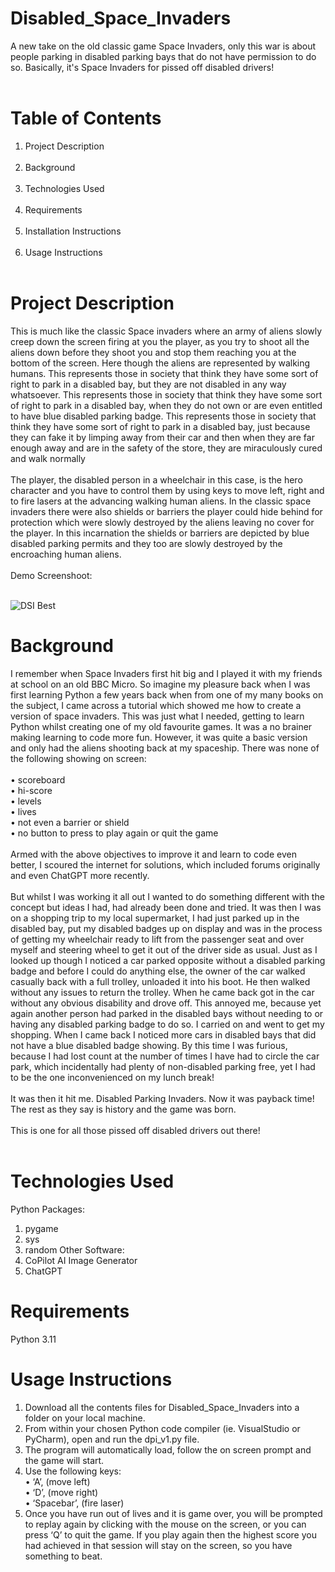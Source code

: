 # Disabled_Space_Invaders
A new take on the old classic game Space Invaders, only this war is about people parking in disabled parking bays that do not have permission to do so.
Basically, it's Space Invaders for pissed off disabled drivers!<br><br>

# Table of Contents
1.	Project Description<br><br>
2.	Background<br><br>
3.	Technologies Used<br><br>
4.	Requirements<br><br>
5.	Installation Instructions<br><br>
6.	Usage Instructions<br><br>

# Project Description
This is much like the classic Space invaders where an army of aliens slowly creep down the screen firing at you the player, as you try to shoot all the aliens down before they shoot you and stop them reaching you at the bottom of the screen. Here though the aliens are represented by walking humans. This represents those in society that think they have some sort of right to park in a disabled bay, but they are not disabled in any way whatsoever. This represents those in society that think they have some sort of right to park in a disabled bay, when they do not own or are even entitled to have blue disabled parking badge. This represents those in society that think they have some sort of right to park in a disabled bay, just because they can fake it by limping away from their car and then when they are far enough away and are in the safety of the store, they are miraculously cured and walk normally<br><br>
The player, the disabled person in a wheelchair in this case, is the hero character and you have to control them by using keys to move left, right and to fire lasers at the advancing walking human aliens. In the classic space invaders there were also shields or barriers the player could hide behind for protection which were slowly destroyed by the aliens leaving no cover for the player. In this incarnation the shields or barriers are depicted by blue disabled parking permits and they too are slowly destroyed by the encroaching human aliens. <br><br>
Demo Screenshoot: <br><br>

![DSI Best](https://github.com/user-attachments/assets/ca4155c1-1ed4-476e-b22f-f93254e5858d)


# Background
I remember when Space Invaders first hit big and I played it with my friends at school on an old BBC Micro. So imagine my pleasure back when I was first learning Python a few years back when from one of my many books on the subject, I came across a tutorial which showed me how to create a version of space invaders.  This was just what I needed, getting to learn Python whilst creating one of my old favourite games. It was a no brainer making learning to code more fun. However, it was quite a basic version and only had the aliens shooting back at my spaceship. There was none of the following showing on screen: <br><br>
•	scoreboard<br>
•	hi-score<br>
•	levels <br>
•	lives<br>
•	not even a barrier or shield<br>
•	no button to press to play again or quit the game<br><br>
Armed with the above objectives to improve it and learn to code even better, I scoured the internet for solutions, which included forums originally and even ChatGPT more recently. <br><br>
But whilst I was working it all out I wanted to do something different with the concept but ideas I had, had already been done and tried. It was then I was on a shopping trip to my local supermarket, I had just parked up in the disabled bay, put my disabled badges up on display and was in the process of getting my wheelchair ready to lift from the passenger seat and over myself and steering wheel to get it out of the driver side as usual. Just as I looked up though I noticed a car parked opposite without a disabled parking badge and before I could do anything else, the owner of the car walked casually back with a full trolley, unloaded it into his boot. He then walked without any issues to return the trolley. When he came back got in the car without any obvious disability and drove off. This annoyed me, because yet again another person had parked in the disabled bays without needing to or having any disabled parking badge to do so. I carried on and went to get my shopping. When I came back I noticed more cars in disabled bays that did not have a blue disabled badge showing. By this time I was furious, because I had lost count at the number of times I have had to circle the car park, which incidentally had plenty of non-disabled parking free, yet I had to be the one inconvenienced on my lunch break! <br><br>
It was then it hit me. Disabled Parking Invaders. Now it was payback time! The rest as they say is history and the game was born. <br><br>
This is one for all those pissed off disabled drivers out there! <br><br>
# Technologies Used
Python Packages:
1.	pygame
2.	sys
3.	random
Other Software:
1.	CoPilot AI Image Generator
2.	ChatGPT
# Requirements
Python 3.11

# Usage Instructions
1.	Download all the contents files for Disabled_Space_Invaders into a folder on your local machine.
2.	From within your chosen Python code compiler (ie. VisualStudio or PyCharm), open and run the dpi_v1.py file.
3.	The program will automatically load, follow the on screen prompt and the game will start.
4.	Use the following keys: <br>
•	‘A’, (move left) <br>
•	‘D’, (move right)<br> 
•	‘Spacebar’, (fire laser)<br>
5.	Once you have run out of lives and it is game over, you will be prompted to replay again by clicking with the mouse on the screen, or you can press ‘Q’ to quit the game. If you play again then the highest score you had achieved in that session will stay on the screen, so you have something to beat.


